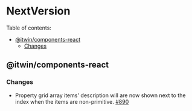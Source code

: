 # NextVersion <!-- omit from toc -->

Table of contents:

- [@itwin/components-react](#itwincomponents-react)
  - [Changes](#changes)

## @itwin/components-react

### Changes

- Property grid array items' description will are now shown next to the index when the items are non-primitive. [#890](https://github.com/iTwin/appui/pull/890)
